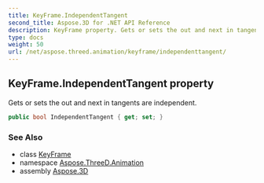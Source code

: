 ```yaml
---
title: KeyFrame.IndependentTangent
second_title: Aspose.3D for .NET API Reference
description: KeyFrame property. Gets or sets the out and next in tangents are independent
type: docs
weight: 50
url: /net/aspose.threed.animation/keyframe/independenttangent/
---
```

## KeyFrame.IndependentTangent property

Gets or sets the out and next in tangents are independent.

```csharp
public bool IndependentTangent { get; set; }
```

### See Also

* class [KeyFrame](../)
* namespace [Aspose.ThreeD.Animation](../../../aspose.threed.animation/)
* assembly [Aspose.3D](../../../)


